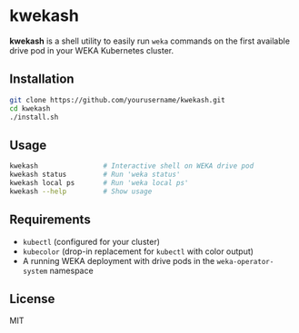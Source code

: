 # kwekash

**kwekash** is a shell utility to easily run `weka` commands on the first available drive pod in your WEKA Kubernetes cluster.

## Installation

```bash
git clone https://github.com/yourusername/kwekash.git
cd kwekash
./install.sh
```

## Usage

```bash
kwekash                # Interactive shell on WEKA drive pod
kwekash status         # Run 'weka status'
kwekash local ps       # Run 'weka local ps'
kwekash --help         # Show usage
```

## Requirements

- `kubectl` (configured for your cluster)
- `kubecolor` (drop-in replacement for `kubectl` with color output)
- A running WEKA deployment with drive pods in the `weka-operator-system` namespace

## License

MIT
